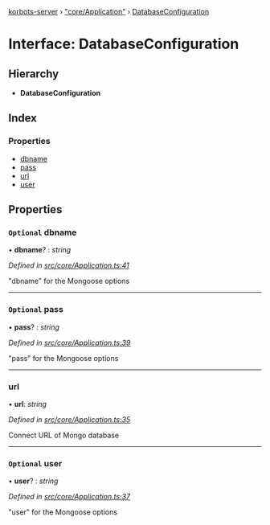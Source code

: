 [korbots-server](../README.md) › ["core/Application"](../modules/_core_application_.md) › [DatabaseConfiguration](_core_application_.databaseconfiguration.md)

# Interface: DatabaseConfiguration

## Hierarchy

* **DatabaseConfiguration**

## Index

### Properties

* [dbname](_core_application_.databaseconfiguration.md#optional-dbname)
* [pass](_core_application_.databaseconfiguration.md#optional-pass)
* [url](_core_application_.databaseconfiguration.md#url)
* [user](_core_application_.databaseconfiguration.md#optional-user)

## Properties

### `Optional` dbname

• **dbname**? : *string*

*Defined in [src/core/Application.ts:41](https://github.com/Xisabla/Korbots/blob/25e7373/server/src/core/Application.ts#L41)*

"dbname" for the Mongoose options

___

### `Optional` pass

• **pass**? : *string*

*Defined in [src/core/Application.ts:39](https://github.com/Xisabla/Korbots/blob/25e7373/server/src/core/Application.ts#L39)*

"pass" for the Mongoose options

___

###  url

• **url**: *string*

*Defined in [src/core/Application.ts:35](https://github.com/Xisabla/Korbots/blob/25e7373/server/src/core/Application.ts#L35)*

Connect URL of Mongo database

___

### `Optional` user

• **user**? : *string*

*Defined in [src/core/Application.ts:37](https://github.com/Xisabla/Korbots/blob/25e7373/server/src/core/Application.ts#L37)*

"user" for the Mongoose options
